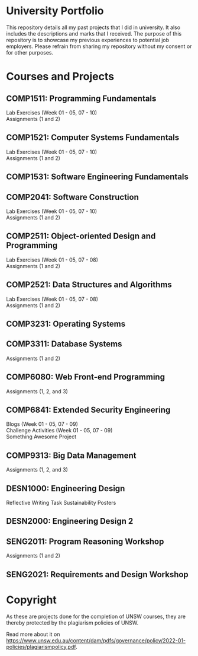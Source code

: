 # University Portfolio
This repository details all my past projects that I did in university. It also includes the descriptions and marks that I received. The purpose of this repository is to showcase my previous experiences to potential job employers. Please refrain from sharing my repository without my consent or for other purposes.

# Courses and Projects
## COMP1511: Programming Fundamentals
Lab Exercises (Week 01 - 05, 07 - 10) </br>
Assignments (1 and 2)

## COMP1521: Computer Systems Fundamentals
Lab Exercises (Week 01 - 05, 07 - 10) <br/>
Assignments (1 and 2)

## COMP1531: Software Engineering Fundamentals

## COMP2041: Software Construction
Lab Exercises (Week 01 - 05, 07 - 10) <br/>
Assignments (1 and 2)

## COMP2511: Object-oriented Design and Programming
Lab Exercises (Week 01 - 05, 07 - 08) <br/>
Assignments (1 and 2)

## COMP2521: Data Structures and Algorithms
Lab Exercises (Week 01 - 05, 07 - 08) <br/>
Assignments (1 and 2)

## COMP3231: Operating Systems

## COMP3311: Database Systems
Assignments (1 and 2)

## COMP6080: Web Front-end Programming
Assignments (1, 2, and 3)

## COMP6841: Extended Security Engineering
Blogs (Week 01 - 05, 07 - 09) <br/>
Challenge Activities (Week 01 - 05, 07 - 09) <br/>
Something Awesome Project

## COMP9313: Big Data Management
Assignments (1, 2, and 3)

## DESN1000: Engineering Design
Reflective Writing Task
Sustainability Posters

## DESN2000: Engineering Design 2

## SENG2011: Program Reasoning Workshop
Assignments (1 and 2)

## SENG2021: Requirements and Design Workshop

# Copyright 
As these are projects done for the completion of UNSW courses, they are thereby protected by the plagiarism policies of UNSW.

Read more about it on https://www.unsw.edu.au/content/dam/pdfs/governance/policy/2022-01-policies/plagiarismpolicy.pdf.
